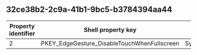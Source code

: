 ## 32ce38b2-2c9a-41b1-9bc5-b3784394aa44

Property identifier | Shell property key | Shell name | Alias
--- | --- | --- | ---
2 | PKEY_EdgeGesture_DisableTouchWhenFullscreen | System.EdgeGesture.DisableTouchWhenFullscreen | 


